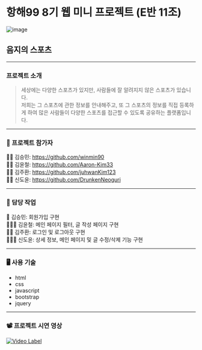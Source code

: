 # 항해99 8기 웹 미니 프로젝트 (E반 11조)

![image](https://international.berkeley.edu/sites/default/files/event-photos/Sports.png)

## 음지의 스포츠

---

### 프로젝트 소개

> 세상에는 다양한 스포츠가 있지만, 사람들에 잘 알려지지 않은 스포츠가 있습니다.  
> 저희는 그 스포츠에 관한 정보를 안내해주고, 또 그 스포츠의 정보를 직접 등록하게 하여 많은 사람들이 다양한 스포츠를 접근할 수 있도록 공유하는 플랫폼입니다.

---

### 👥 프로젝트 참가자

👨‍💻 김승민: https://github.com/winmin90  
👨‍💻 김윤철: https://github.com/Aaron-Kim33  
👨‍💻 김주환: https://github.com/juhwanKim123  
👨‍💻 신도윤: https://github.com/DrunkenNeoguri  

---

### 🔧 담당 작업

👷 김승민: 회원가입 구현  
👷🏻‍♂️ 김윤철: 메인 페이지 필터, 글 작성 페이지 구현  
👷🏼 김주환: 로그인 및 로그아웃 구현  
👷🏻‍♂️ 신도윤: 상세 정보, 메인 페이지 및 글 수정/삭제 기능 구현  

---

### 🖥️ 사용 기술

- html
- css
- javascript
- bootstrap
- jquery

---

### 📽️ 프로젝트 시연 영상

[![Video Label](https://media-sparta.s3.amazonaws.com/media/tempvideos/20220714/화면_캡처_2022-07-14_150731_760.png)](https://youtu.be/toCvrrmxqr0)
